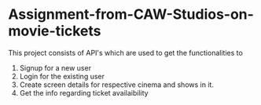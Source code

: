# Assignment-from-CAW-Studios-on-movie-tickets

This project consists of API's which are used to get the functionalities to
1) Signup for a new user
2) Login for the existing user
3) Create screen details for respective cinema and shows in it.
4) Get the info regarding ticket availaibility
